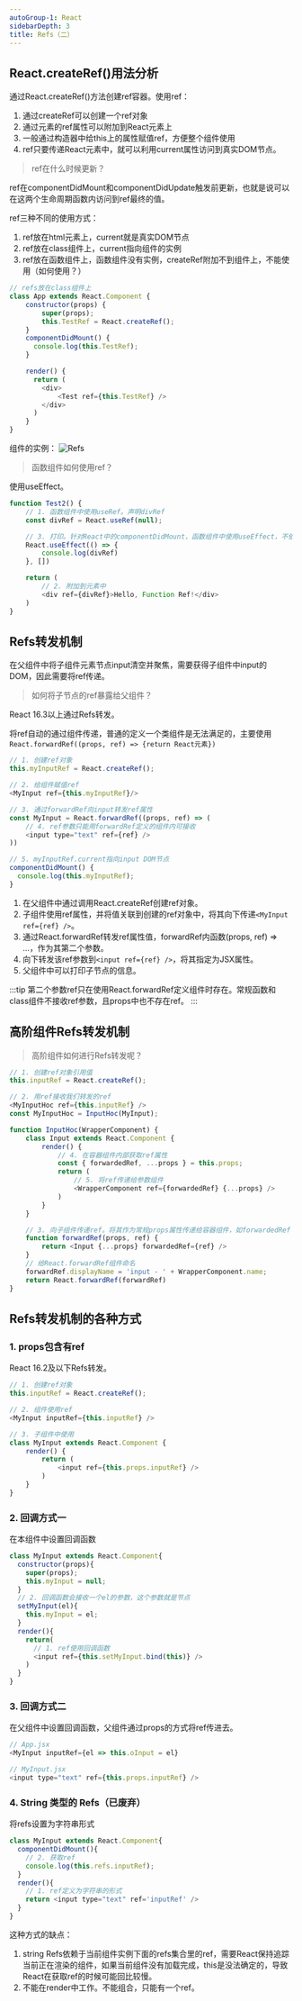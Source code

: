 ```yaml
---
autoGroup-1: React
sidebarDepth: 3
title: Refs（二）
---
```


## React.createRef()用法分析
通过React.createRef()方法创建ref容器。使用ref：
1. 通过createRef可以创建一个ref对象
2. 通过元素的ref属性可以附加到React元素上
3. 一般通过构造器中给this上的属性赋值ref，方便整个组件使用
4. ref只要传递React元素中，就可以利用current属性访问到真实DOM节点。

> ref在什么时候更新？

ref在componentDidMount和componentDidUpdate触发前更新，也就是说可以在这两个生命周期函数内访问到ref最终的值。

ref三种不同的使用方式：
1. ref放在html元素上，current就是真实DOM节点
2. ref放在class组件上，current指向组件的实例
3. ref放在函数组件上，函数组件没有实例，createRef附加不到组件上，不能使用（如何使用？）
```javascript
// refs放在class组件上
class App extends React.Component {
    constructor(props) {
        super(props);
        this.TestRef = React.createRef();
    }
    componentDidMount() {
      console.log(this.TestRef);
    }

    render() {
      return (
        <div>
            <Test ref={this.TestRef} />
        </div>
      )
    }
}
```
组件的实例：
<img :src="$withBase('/framework/React/Refs.jpg')" alt="Refs" />

> 函数组件如何使用ref？

使用useEffect。
```javascript
function Test2() {
    // 1. 函数组件中使用useRef。声明divRef
    const divRef = React.useRef(null);

    // 3. 打印。针对React中的componentDidMount，函数组件中使用useEffect，不依赖任何变量
    React.useEffect(() => {
        console.log(divRef)
    }, [])

    return (
        // 2. 附加到元素中
        <div ref={divRef}>Hello, Function Ref!</div>
    )
}
```

## Refs转发机制
在父组件中将子组件元素节点input清空并聚焦，需要获得子组件中input的DOM，因此需要将ref传递。

> 如何将子节点的ref暴露给父组件？

React 16.3以上通过Refs转发。

将ref自动的通过组件传递，普通的定义一个类组件是无法满足的，主要使用`React.forwardRef((props, ref) => {return React元素})`

```javascript
// 1. 创建ref对象
this.myInputRef = React.createRef();

// 2. 给组件赋值ref
<MyInput ref={this.myInputRef}/>

// 3. 通过forwardRef向input转发ref属性
const MyInput = React.forwardRef((props, ref) => (
    // 4. ref参数只能用forwardRef定义的组件内可接收
    <input type="text" ref={ref} />
))

// 5. myInputRef.current指向input DOM节点
componentDidMount() {
  console.log(this.myInputRef);
}
```
1. 在父组件中通过调用React.createRef创建ref对象。
2. 子组件使用ref属性，并将值关联到创建的ref对象中，将其向下传递`<MyInput ref={ref} />`。
3. 通过React.forwardRef转发ref属性值，forwardRef内函数(props, ref) => ...，作为其第二个参数。
4. 向下转发该ref参数到`<input ref={ref} />`，将其指定为JSX属性。
5. 父组件中可以打印子节点的信息。

:::tip
第二个参数ref只在使用React.forwardRef定义组件时存在。常规函数和class组件不接收ref参数，且props中也不存在ref。
:::

## 高阶组件Refs转发机制
> 高阶组件如何进行Refs转发呢？

```javascript
// 1. 创建ref对象引用值
this.inputRef = React.createRef();

// 2. 用ref接收我们转发的ref
<MyInputHoc ref={this.inputRef} />
const MyInputHoc = InputHoc(MyInput);

function InputHoc(WrapperComponent) {
    class Input extends React.Component {
        render() {
            // 4. 在容器组件内部获取ref属性
            const { forwardedRef, ...props } = this.props;
            return (
                // 5. 将ref传递给参数组件
                <WrapperComponent ref={forwardedRef} {...props} />
            )
        }
    }

    // 3. 向子组件传递ref。将其作为常规props属性传递给容器组件，如forwardedRef
    function forwardRef(props, ref) {
        return <Input {...props} forwardedRef={ref} />
    }
    // 给React.forwardRef组件命名
    forwardRef.displayName = 'input - ' + WrapperComponent.name;
    return React.forwardRef(forwardRef)
}
```


## Refs转发机制的各种方式

### 1. props包含有ref
React 16.2及以下Refs转发。
```javascript
// 1. 创建ref对象
this.inputRef = React.createRef();

// 2. 组件使用ref
<MyInput inputRef={this.inputRef} />

// 3. 子组件中使用
class MyInput extends React.Component {
    render() {
        return (
            <input ref={this.props.inputRef} />
        )
    }
}
```

### 2. 回调方式一
在本组件中设置回调函数
```javascript
class MyInput extends React.Component{
  constructor(props){
    super(props);
    this.myInput = null;
  }
  // 2. 回调函数会接收一个el的参数，这个参数就是节点
  setMyInput(el){
    this.myInput = el;
  }
  render(){
    return(
      // 1. ref使用回调函数
      <input ref={this.setMyInput.bind(this)} />
    )
  }
}
```

### 3. 回调方式二
在父组件中设置回调函数，父组件通过props的方式将ref传进去。
```javascript
// App.jsx
<MyInput inputRef={el => this.oInput = el}

// MyInput.jsx
<input type="text" ref={this.props.inputRef} />
```


### 4. String 类型的 Refs（已废弃）
将refs设置为字符串形式
```javascript
class MyInput extends React.Component{
  componentDidMount(){
    // 2. 获取ref
    console.log(this.refs.inputRef);
  }
  render(){
    // 1. ref定义为字符串的形式
    return <input type="text" ref='inputRef' />
  }
}
```
这种方式的缺点：
1. string Refs依赖于当前组件实例下面的refs集合里的ref，需要React保持追踪当前正在渲染的组件，如果当前组件没有加载完成，this是没法确定的，导致React在获取ref的时候可能回比较慢。
2. 不能在render中工作。不能组合，只能有一个ref。
